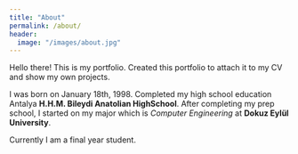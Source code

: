 ```yaml
---
title: "About"
permalink: /about/
header:
  image: "/images/about.jpg"
---
```

Hello there! This is my portfolio. Created this portfolio to attach it to my CV and show my own projects.

I was born on January 18th, 1998. Completed my high school education Antalya **H.H.M. Bileydi Anatolian HighSchool**.
After completing my prep school, I started on my major which is *Computer Engineering* at **Dokuz Eylül University**.

Currently I am a final year student.
